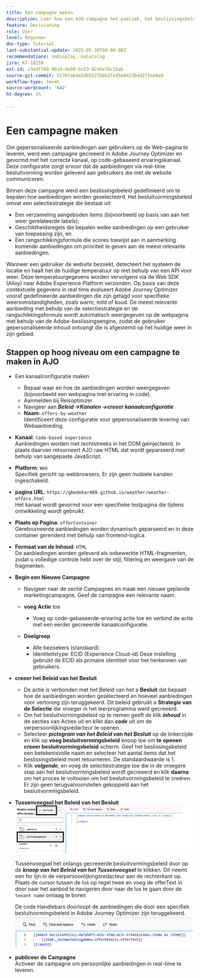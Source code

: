 ```yaml
---
title: Een campagne maken
description: Leer hoe een AJO-campagne het publiek, het beslissingsbeleid en de kanalen verbindt om persoonlijke aanbiedingen op het juiste moment aan te bieden via de verschillende aanraakpunten van de klant.
feature: Decisioning
role: User
level: Beginner
doc-type: Tutorial
last-substantial-update: 2025-05-30T00:00:00Z
recommendations: noDisplay, noCatalog
jira: KT-18258
exl-id: c3e4f760-9b10-4a99-bc53-9245e76c1bab
source-git-commit: 51707a64a5d05227b663fed5e0413b4d2ffee0a9
workflow-type: tm+mt
source-wordcount: '642'
ht-degree: 1%

---
```


# Een campagne maken

Om gepersonaliseerde aanbiedingen aan gebruikers op de Web-pagina te leveren, werd een campagne gecreeerd in Adobe Journey Optimizer en gevormd met het correcte kanaal, op code-gebaseerd ervaringskanaal. Deze configuratie zorgt ervoor dat de aanbiedingen via real-time besluitvorming worden geleverd aan gebruikers die met de website communiceren.

Binnen deze campagne werd een beslissingsbeleid gedefinieerd om te bepalen hoe aanbiedingen worden geselecteerd. Het besluitvormingsbeleid omvat een selectiestrategie die bestaat uit:

- Een verzameling aangeboden items (bijvoorbeeld op basis van aan het weer gerelateerde labels);
- Geschiktheidsregels die bepalen welke aanbiedingen op een gebruiker van toepassing zijn, en
- Een rangschikkingsformule die scores toewijst aan in aanmerking komende aanbiedingen om prioriteit te geven aan de meest relevante aanbiedingen.

Wanneer een gebruiker de website bezoekt, detecteert het systeem de locatie en haalt het de huidige temperatuur op met behulp van een API voor weer. Deze temperatuurgegevens worden vervolgens via de Web SDK (Alloy) naar Adobe Experience Platform verzonden. Op basis van deze contextuele gegevens in real time evalueert Adobe Journey Optimizer vooraf gedefinieerde aanbiedingen die zijn getagd voor specifieke weersomstandigheden, zoals warm, mild of koud. De meest relevante aanbieding met behulp van de selectiestrategie en de rangschikkingsformule wordt automatisch weergegeven op de webpagina met behulp van de Adobe-beslissingsengine, zodat de gebruiker gepersonaliseerde inhoud ontvangt die is afgestemd op het huidige weer in zijn gebied.


## Stappen op hoog niveau om een campagne te maken in AJO

- Een kanaalconfiguratie maken
   - Bepaal waar en hoe de aanbiedingen worden weergegeven (bijvoorbeeld een webpagina met ervaring in code).
   - Aanmelden bij Reisoptimzer
   - Navigeer aan _**Beleid ->Kanalen ->creeer kanaalconfiguratie**_
   - **Naam**: `offers-by-weather`\
     Identificeert deze configuratie voor gepersonaliseerde levering van Webaanbieding.
- **Kanaal**:
  `Code-based experience`\
  Aanbiedingen worden niet rechtstreeks in het DOM geïnjecteerd. In plaats daarvan retourneert AJO raw HTML dat wordt geparseerd met behulp van aangepaste JavaScript.
- **Platform**: `Web`\
  Specifiek gericht op webbrowsers. Er zijn geen mobiele kanalen ingeschakeld.

- **pagina URL**: `https://gbedekar489.github.io/weather/weather-offers.html`\
  Het kanaal wordt gevormd voor een specifieke testpagina die tijdens ontwikkeling wordt gebruikt.
- **Plaats op Pagina**: `offerContainer`\
  Geretourneerde aanbiedingen worden dynamisch geparseerd en in deze container gerenderd met behulp van frontend-logica.

- **Formaat van de Inhoud**: `HTML`\
  De aanbiedingen worden geleverd als onbewerkte HTML-fragmenten, zodat u volledige controle hebt over de stijl, filtering en weergave van de fragmenten.


- **Begin een Nieuwe Campagne**
   - Navigeer naar de sectie Campagnes en maak een nieuwe geplande marketingcampagne. Geef de campagne een relevante naam.
   - **voeg Actie** toe
      - Voeg op code-gebaseerde-ervaring actie toe en verbind de actie met een eerder gecreeerde kanaalconfiguratie.



   - **Doelgroep**
      - Alle bezoekers (standaard).
      - Identiteitstype: ECID (Experience Cloud-id)
Deze instelling gebruikt de ECID als primaire identiteit voor het herkennen van gebruikers.


- **creeer het Beleid van het Besluit**
   - De actie is verbonden met het Beleid van het a **Besluit** dat bepaalt hoe de aanbiedingen worden geselecteerd en hoeveel aanbiedingen voor vertoning zijn teruggekeerd. Dit beleid gebruikt a **Strategie van de Selectie** die vroeger in het leerprogramma werd gecreeerd.
   - Om het besluitvormingsbeleid op te nemen geeft de klik **_inhoud_** in de secties van Acties uit en klikt dan **_code_** uit om de verpersoonlijkingsredacteur te openen.
   - Selecteer _**pictogram van het Beleid van het Besluit**_ op de linkerzijde en klik op **voeg besluitvormingsbeleid** knoop toe om **te openen creeer besluitvormingsbeleid** scherm. Geef het beslissingsbeleid een betekenisvolle naam en selecteer het aantal items dat het beslissingsbeleid moet retourneren. De standaardwaarde is 1.
   - Klik **_volgende_**, en voeg de selectiestrategie toe die in de vroegere stap aan het besluitvormingsbeleid wordt gecreeerd en klik **daarna** om het proces te voltooien om het besluitvormingsbeleid te creëren. Er zijn geen terugvalvoorstellen gekoppeld aan het besluitvormingsbeleid.



- **Tussenvoegsel het Beleid van het Besluit**
  ![ verpersoonlijking-redacteur ](assets/personalization-editor.png)

  Tussenvoegsel het onlangs gecreeerde besluitvormingsbeleid door op de _**knoop van het Beleid van het Tussenvoegsel**_ te klikken. Dit neemt een for lijn in de verpersoonlijkingsredacteur aan de rechterkant op.
Plaats de cursor tussen de lus op regel twee en voeg de offerText in door naar het aanbod te navigeren door naar de lus te gaan door de `tenant name` omlaag te boren

  De code Handlebars doorloopt de aanbiedingen die door een specifiek besluitvormingsbeleid in Adobe Journey Optimizer zijn teruggekeerd.
  ![ greep-bar ](assets/handlebar-code.png)

- **publiceer de Campagne**\
  Activeer de campagne om persoonlijke aanbiedingen in real-time te leveren.
